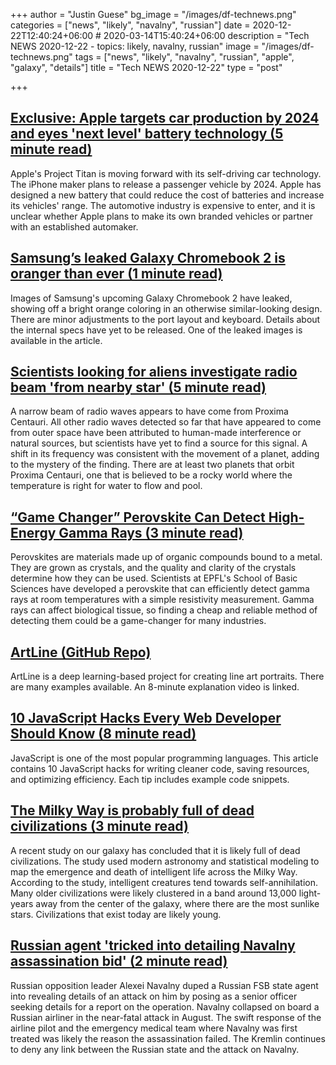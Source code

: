 +++
author = "Justin Guese"
bg_image = "/images/df-technews.png"
categories = ["news", "likely", "navalny", "russian"]
date = 2020-12-22T12:40:24+06:00 # 2020-03-14T15:40:24+06:00
description = "Tech NEWS 2020-12-22 - topics: likely, navalny, russian"
image = "/images/df-technews.png"
tags = ["news", "likely", "navalny", "russian", "apple", "galaxy", "details"]
title = "Tech NEWS 2020-12-22"
type = "post"

+++

## [Exclusive: Apple targets car production by 2024 and eyes 'next level' battery technology (5 minute read)](https://www.reuters.com/article/us-apple-autos-exclusive-idUSKBN28V2PY/1/010001768a265845-93132a8b-7fe6-4293-a190-a42349a83c3c-000000/IZ15k2WFk6HKcTsaZ6IqYrqvmrB5uGEMT_O9NTWLvcA=172)

Apple's Project Titan is moving forward with its self-driving car technology. The iPhone maker plans to release a passenger vehicle by 2024. Apple has designed a new battery that could reduce the cost of batteries and increase its vehicles' range. The automotive industry is expensive to enter, and it is unclear whether Apple plans to make its own branded vehicles or partner with an established automaker.

## [Samsung’s leaked Galaxy Chromebook 2 is oranger than ever (1 minute read)](https://www.theverge.com/2020/12/21/22194081/samsung-leaked-galaxy-chromebook-2-orange-color-ces-2021/1/010001768a265845-93132a8b-7fe6-4293-a190-a42349a83c3c-000000/S-c-L5qr0AJODsaOlQf64_QiKaiFSwv8CcYn2JNINfU=172)

Images of Samsung's upcoming Galaxy Chromebook 2 have leaked, showing off a bright orange coloring in an otherwise similar-looking design. There are minor adjustments to the port layout and keyboard. Details about the internal specs have yet to be released. One of the leaked images is available in the article.

## [Scientists looking for aliens investigate radio beam 'from nearby star' (5 minute read)](https://www.theguardian.com/science/2020/dec/18/scientists-looking-for-aliens-investigate-radio-beam-from-nearby-star/1/010001768a265845-93132a8b-7fe6-4293-a190-a42349a83c3c-000000/sBHAgWL9VnRUvr83hkuyclOV3nPmaLtprSiPqalxmB8=172)

A narrow beam of radio waves appears to have come from Proxima Centauri. All other radio waves detected so far that have appeared to come from outer space have been attributed to human-made interference or natural sources, but scientists have yet to find a source for this signal. A shift in its frequency was consistent with the movement of a planet, adding to the mystery of the finding. There are at least two planets that orbit Proxima Centauri, one that is believed to be a rocky world where the temperature is right for water to flow and pool.

## [“Game Changer” Perovskite Can Detect High-Energy Gamma Rays (3 minute read)](https://scitechdaily.com/game-changer-perovskite-can-detect-high-energy-gamma-rays//1/010001768a265845-93132a8b-7fe6-4293-a190-a42349a83c3c-000000/T9cDgOBke8Op9DpG36BdADsNzlYSjgHM91SZ5q516-w=172)

Perovskites are materials made up of organic compounds bound to a metal. They are grown as crystals, and the quality and clarity of the crystals determine how they can be used. Scientists at EPFL's School of Basic Sciences have developed a perovskite that can efficiently detect gamma rays at room temperatures with a simple resistivity measurement. Gamma rays can affect biological tissue, so finding a cheap and reliable method of detecting them could be a game-changer for many industries.

## [ArtLine (GitHub Repo)](https://github.com/vijishmadhavan/ArtLine/1/010001768a265845-93132a8b-7fe6-4293-a190-a42349a83c3c-000000/cLGeL9XZuxsD5jxtKUuyHUveSnKQ0rfN3cX4qWgi35Q=172)

ArtLine is a deep learning-based project for creating line art portraits. There are many examples available. An 8-minute explanation video is linked.

## [10 JavaScript Hacks Every Web Developer Should Know (8 minute read)](https://www.freecodecamp.org/news/javascript-hacks//1/010001768a265845-93132a8b-7fe6-4293-a190-a42349a83c3c-000000/zMGUjF1lu3JnbpD6rJwg8yg8kykMWp7ebzo67Qwye9c=172)

JavaScript is one of the most popular programming languages. This article contains 10 JavaScript hacks for writing cleaner code, saving resources, and optimizing efficiency. Each tip includes example code snippets.

## [The Milky Way is probably full of dead civilizations (3 minute read)](https://www.livescience.com/milky-way-alien-life-map.html/1/010001768a265845-93132a8b-7fe6-4293-a190-a42349a83c3c-000000/011naE2aw5_O_y8wPGWK08-CokVEgGMcb1ejsGYaNQo=172)

A recent study on our galaxy has concluded that it is likely full of dead civilizations. The study used modern astronomy and statistical modeling to map the emergence and death of intelligent life across the Milky Way. According to the study, intelligent creatures tend towards self-annihilation. Many older civilizations were likely clustered in a band around 13,000 light-years away from the center of the galaxy, where there are the most sunlike stars. Civilizations that exist today are likely young.

## [Russian agent 'tricked into detailing Navalny assassination bid' (2 minute read)](https://www.bbc.com/news/world-europe-55395683/1/010001768a265845-93132a8b-7fe6-4293-a190-a42349a83c3c-000000/rIUDnFb4mdg7hQMqU0awog5cZp8DSFZyhWyodNBykBk=172)

Russian opposition leader Alexei Navalny duped a Russian FSB state agent into revealing details of an attack on him by posing as a senior officer seeking details for a report on the operation. Navalny collapsed on board a Russian airliner in the near-fatal attack in August. The swift response of the airline pilot and the emergency medical team where Navalny was first treated was likely the reason the assassination failed. The Kremlin continues to deny any link between the Russian state and the attack on Navalny.

